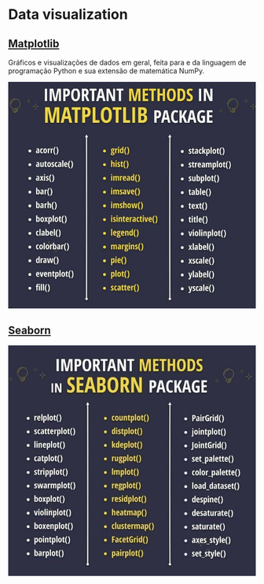# Data visualization

## [Matplotlib](https://matplotlib.org/)
Gráficos e visualizações de dados em geral, feita para e da linguagem de programação Python e sua extensão de matemática NumPy.

<p align="center">
    <img src="../img/python/matplotlib.jpeg">
</p>

## [Seaborn](https://seaborn.pydata.org/)

<p align="center">
    <img src="../img/python/seaborn.jpeg">
</p>
